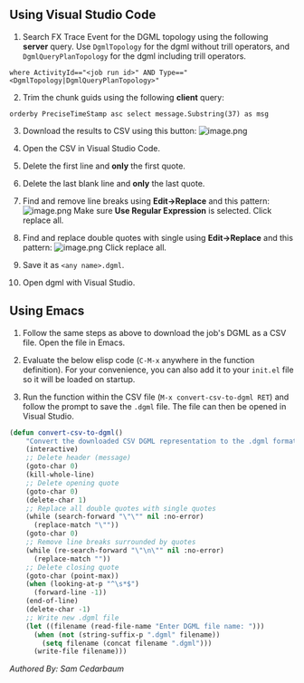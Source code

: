 ## Using Visual Studio Code

1. Search FX Trace Event for the DGML topology using the following **server** query. Use ``DgmlTopology`` for the dgml without trill operators, and ``DgmlQueryPlanTopology`` for the dgml including trill operators.
```
where ActivityId=="<job run id>" AND Type=="<DgmlTopology|DgmlQueryPlanTopology>"
```

2. Trim the chunk guids using the following **client** query:
```
orderby PreciseTimeStamp asc select message.Substring(37) as msg
```

3. Download the results to CSV using this button:
![image.png](/.attachments/image-1d76756f-735f-40ae-979f-58301af45442.png)

4. Open the CSV in Visual Studio Code.

5. Delete the first line and **only** the first quote.
6. Delete the last blank line and **only** the last quote.
7. Find and remove line breaks using **Edit->Replace** and this pattern:
![image.png](/.attachments/image-f901a10b-1d12-42df-bd9a-b4cb459bc0f0.png)
Make sure **Use Regular Expression** is selected. Click replace all.
8. Find and replace double quotes with single using **Edit->Replace** and this pattern:
![image.png](/.attachments/image-76e99f7f-0ee0-4ec0-9fca-2b4cba23acef.png)
Click replace all.
9. Save it as ``<any name>.dgml``.
10. Open dgml with Visual Studio.

## Using Emacs

1. Follow the same steps as above to download the job's DGML as a CSV file. Open the file in Emacs.

2. Evaluate the below elisp code (`C-M-x` anywhere in the function definition). For your convenience, you can also add it to your `init.el` file so it will be loaded on startup.

3. Run the function within the CSV file (`M-x convert-csv-to-dgml RET`) and follow the prompt to save the `.dgml` file. The file can then be opened in Visual Studio.

```lisp
(defun convert-csv-to-dgml()
    "Convert the downloaded CSV DGML representation to the .dgml format."
    (interactive)
    ;; Delete header (message)
    (goto-char 0)
    (kill-whole-line)
    ;; Delete opening quote
    (goto-char 0)
    (delete-char 1)
    ;; Replace all double quotes with single quotes
    (while (search-forward "\"\"" nil :no-error)
      (replace-match "\""))
    (goto-char 0)
    ;; Remove line breaks surrounded by quotes
    (while (re-search-forward "\"\n\"" nil :no-error)
      (replace-match ""))
    ;; Delete closing quote
    (goto-char (point-max))
    (when (looking-at-p "^\s*$")
      (forward-line -1))
    (end-of-line)
    (delete-char -1)
    ;; Write new .dgml file
    (let ((filename (read-file-name "Enter DGML file name: ")))
      (when (not (string-suffix-p ".dgml" filename))
        (setq filename (concat filename ".dgml")))
      (write-file filename)))
```

_Authored By: Sam Cedarbaum_